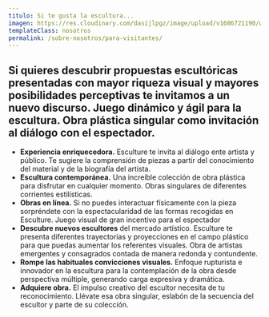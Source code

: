 ```yaml
---
titulo: Si te gusta la escultura...
imagen: https://res.cloudinary.com/dasijlpgz/image/upload/v1686721190/web/cabecera-publico.jpg
templateClass: nosotros
permalink: /sobre-nosotros/para-visitantes/
---
```

## Si quieres descubrir propuestas escultóricas presentadas con mayor riqueza visual y mayores posibilidades perceptivas te invitamos a un nuevo discurso. Juego dinámico y ágil para la escultura. Obra plástica singular como invitación al diálogo con el espectador.

* **Experiencia enriquecedora.** Esculture te invita al diálogo ente artista y público. Te sugiere la comprensión de piezas a partir del conocimiento del material y de la biografía del artista. 
* **Escultura contemporánea.** Una increíble colección de obra plástica para disfrutar en cualquier momento. Obras singulares de diferentes corrientes estilísticas.
* **Obras en línea.** Si no puedes interactuar físicamente con la pieza sorpréndete con la espectacularidad de las formas recogidas en Esculture. Juego visual de gran incentivo para el espectador
* **Descubre nuevos escultores** del mercado artístico. Esculture te presenta diferentes trayectorias y proyecciones en el campo plástico para que puedas aumentar los referentes visuales. Obra de artistas emergentes y consagrados contada de manera redonda y contundente.
* **Rompe las habituales convicciones visuales.** Enfoque rupturista e innovador en la escultura para la contemplación de la obra desde perspectiva múltiple, generando carga expresiva y dramática.
* **Adquiere obra.** El impulso creativo del escultor necesita de tu reconocimiento. Llévate esa obra singular, eslabón de la secuencia del escultor y parte de su colección.